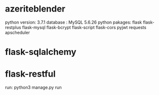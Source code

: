# azeriteblender
python version: 3.7.1
database : MySQL 5.6.26
python pakages:
    flask
    flask-restplus
    flask-mysql
    flask-bcrypt
    flask-script
    flask-cors
    pyjwt
    requests
    apscheduler
# flask-sqlalchemy
# flask-restful

run: python3 manage.py run